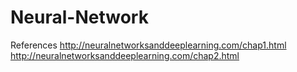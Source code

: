# Neural-Network

References
http://neuralnetworksanddeeplearning.com/chap1.html
http://neuralnetworksanddeeplearning.com/chap2.html
